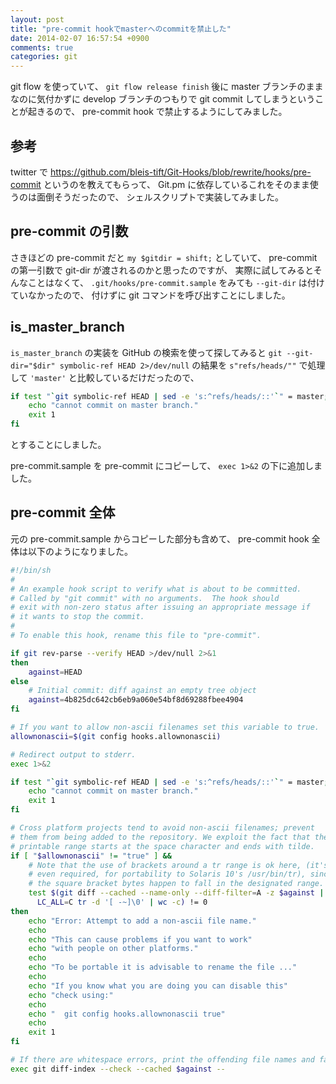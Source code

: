 ```yaml
---
layout: post
title: "pre-commit hookでmasterへのcommitを禁止した"
date: 2014-02-07 16:57:54 +0900
comments: true
categories: git
---
```

git flow を使っていて、
`git flow release finish`
後に master ブランチのままなのに気付かずに
develop ブランチのつもりで git commit してしまうということが起きるので、
pre-commit hook で禁止するようにしてみました。

<!--more-->

## 参考

twitter で
https://github.com/bleis-tift/Git-Hooks/blob/rewrite/hooks/pre-commit
というのを教えてもらって、
Git.pm に依存しているこれをそのまま使うのは面倒そうだったので、
シェルスクリプトで実装してみました。

## pre-commit の引数

さきほどの pre-commit だと `my $gitdir = shift;` としていて、
pre-commit の第一引数で git-dir が渡されるのかと思ったのですが、
実際に試してみるとそんなことはなくて、
`.git/hooks/pre-commit.sample`
をみても `--git-dir` は付けていなかったので、
付けずに git コマンドを呼び出すことにしました。

## is_master_branch

`is_master_branch` の実装を GitHub の検索を使って探してみると
`git --git-dir="$dir" symbolic-ref HEAD 2>/dev/null`
の結果を
`s"refs/heads/""`
で処理して
`'master'`
と比較しているだけだったので、

```sh is_master_branch
if test "`git symbolic-ref HEAD | sed -e 's:^refs/heads/::'`" = master; then
	echo "cannot commit on master branch."
	exit 1
fi
```

とすることにしました。

pre-commit.sample を pre-commit にコピーして、
`exec 1>&2`
の下に追加しました。

## pre-commit 全体

元の pre-commit.sample からコピーした部分も含めて、
pre-commit hook 全体は以下のようになりました。

```sh .git/hooks/pre-commit
#!/bin/sh
#
# An example hook script to verify what is about to be committed.
# Called by "git commit" with no arguments.  The hook should
# exit with non-zero status after issuing an appropriate message if
# it wants to stop the commit.
#
# To enable this hook, rename this file to "pre-commit".

if git rev-parse --verify HEAD >/dev/null 2>&1
then
	against=HEAD
else
	# Initial commit: diff against an empty tree object
	against=4b825dc642cb6eb9a060e54bf8d69288fbee4904
fi

# If you want to allow non-ascii filenames set this variable to true.
allownonascii=$(git config hooks.allownonascii)

# Redirect output to stderr.
exec 1>&2

if test "`git symbolic-ref HEAD | sed -e 's:^refs/heads/::'`" = master; then
	echo "cannot commit on master branch."
	exit 1
fi

# Cross platform projects tend to avoid non-ascii filenames; prevent
# them from being added to the repository. We exploit the fact that the
# printable range starts at the space character and ends with tilde.
if [ "$allownonascii" != "true" ] &&
	# Note that the use of brackets around a tr range is ok here, (it's
	# even required, for portability to Solaris 10's /usr/bin/tr), since
	# the square bracket bytes happen to fall in the designated range.
	test $(git diff --cached --name-only --diff-filter=A -z $against |
	  LC_ALL=C tr -d '[ -~]\0' | wc -c) != 0
then
	echo "Error: Attempt to add a non-ascii file name."
	echo
	echo "This can cause problems if you want to work"
	echo "with people on other platforms."
	echo
	echo "To be portable it is advisable to rename the file ..."
	echo
	echo "If you know what you are doing you can disable this"
	echo "check using:"
	echo
	echo "  git config hooks.allownonascii true"
	echo
	exit 1
fi

# If there are whitespace errors, print the offending file names and fail.
exec git diff-index --check --cached $against --
```
